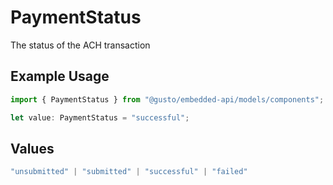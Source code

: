 # PaymentStatus

The status of the ACH transaction

## Example Usage

```typescript
import { PaymentStatus } from "@gusto/embedded-api/models/components";

let value: PaymentStatus = "successful";
```

## Values

```typescript
"unsubmitted" | "submitted" | "successful" | "failed"
```